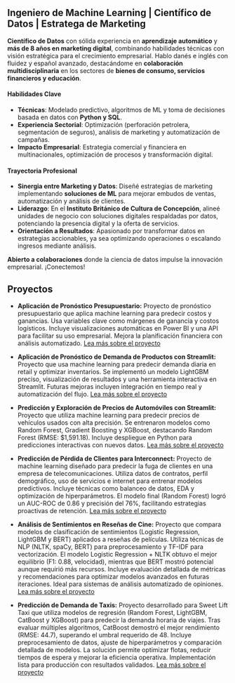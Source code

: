 ## **Ingeniero de Machine Learning | Científico de Datos | Estratega de Marketing**  

**Científico de Datos** con sólida experiencia en **aprendizaje automático** y **más de 8 años en marketing digital**, combinando habilidades técnicas con visión estratégica para el crecimiento empresarial. Hablo danés e inglés con fluidez y español avanzado, destacándome en **colaboración multidisciplinaria** en los sectores de **bienes de consumo, servicios financieros y educación**.  

#### **Habilidades Clave**  
- **Técnicas**: Modelado predictivo, algoritmos de ML y toma de decisiones basada en datos con **Python y SQL**.  
- **Experiencia Sectorial**: Optimización (perforación petrolera, segmentación de seguros), análisis de marketing y automatización de campañas.  
- **Impacto Empresarial**: Estrategia comercial y financiera en multinacionales, optimización de procesos y transformación digital.  

#### **Trayectoria Profesional**  
- **Sinergia entre Marketing y Datos**: Diseñé estrategias de marketing implementando **soluciones de ML** para mejorar embudos de ventas, automatización y análisis de clientes.  
- **Liderazgo**: En el **Instituto Británico de Cultura de Concepción**, alineé unidades de negocio con soluciones digitales respaldadas por datos, potenciando la presencia digital y la oferta de servicios.  
- **Orientación a Resultados**: Apasionado por transformar datos en estrategias accionables, ya sea optimizando operaciones o escalando ingresos mediante análisis.  

**Abierto a colaboraciones** donde la ciencia de datos impulse la innovación empresarial. ¡Conectemos!  

## Proyectos
*  **Aplicación de Pronóstico Presupuestario:**
Proyecto de pronóstico presupuestario que aplica machine learning para predecir costos y ganancias. Usa variables clave como márgenes de ganancia y costos logísticos. Incluye visualizaciones automáticas en Power BI y una API para facilitar su uso empresarial. Mejora la planificación financiera con análisis automatizado.
[Lea más sobre el proyecto](https://bokols.github.io/Aplicacion-Inteligente-para-el-Pronostico-de-Presupuesto-Empresarial/)

*  **Aplicación de Pronóstico de Demanda de Productos con Streamlit:**
Proyecto que usa machine learning para predecir demanda diaria en retail y optimizar inventarios. Se implementó un modelo LightGBM preciso, visualización de resultados y una herramienta interactiva en Streamlit. Futuras mejoras incluyen integración en tiempo real y automatización del flujo.
[Lea más sobre el proyecto](https://bokols.github.io/Product-Demand-Forecasting-Application/)

*  **Predicción y Exploración de Precios de Automóviles con Streamlit:**
Proyecto que utiliza machine learning para predecir precios de vehículos usados con alta precisión. Se entrenaron modelos como Random Forest, Gradient Boosting y XGBoost, destacando Random Forest (RMSE: $1,591.18). Incluye despliegue en Python para predicciones interactivas con nuevos datos.
[Lea más sobre el proyecto](https://bokols.github.io/Prediccion-de-Precios-de-Vehiculos/)

*  **Predicción de Pérdida de Clientes para Interconnect:**
Proyecto de machine learning diseñado para predecir la fuga de clientes en una empresa de telecomunicaciones. Utiliza datos de contratos, perfil demográfico, uso de servicios e internet para entrenar modelos predictivos. Incluye técnicas como balanceo de datos, EDA y optimización de hiperparámetros. El modelo final (Random Forest) logró un AUC-ROC de 0.86 y precisión del 76%, facilitando estrategias proactivas de retención.
[Lea más sobre el proyecto](https://bokols.github.io/Prediccion_de_la_Perdida_de_Clientes_para_Interconnect/)

*  **Análisis de Sentimientos en Reseñas de Cine:**
Proyecto que compara modelos de clasificación de sentimientos (Logistic Regression, LightGBM y BERT) aplicados a reseñas de películas. Utiliza técnicas de NLP (NLTK, spaCy, BERT) para preprocesamiento y TF-IDF para vectorización. El modelo Logistic Regression + NLTK obtuvo el mejor equilibrio (F1: 0.88, velocidad), mientras que BERT mostró potencial aunque requirió más recursos. Incluye evaluación detallada de métricas y recomendaciones para optimizar modelos avanzados en futuras iteraciones. Ideal para sistemas de análisis automatizado de opiniones.
[Lea más sobre el proyecto](https://bokols.github.io/Analisis_de_Sentimientos_de_Resenas_de_Peliculas_Utilizando_Multiples_Modelos_de_ML/)

*  **Predicción de Demanda de Taxis:**
Proyecto desarrollado para Sweet Lift Taxi que utiliza modelos de regresión (Random Forest, LightGBM, CatBoost y XGBoost) para predecir la demanda horaria de viajes. Tras evaluar múltiples algoritmos, CatBoost demostró el mejor rendimiento (RMSE: 44.7), superando el umbral requerido de 48. Incluye preprocesamiento de datos, ajuste de hiperparámetros y comparación detallada de modelos. La solución permite optimizar flotas, reducir tiempos de espera y mejorar la eficiencia operativa. Implementación lista para producción con resultados validados.
[Lea más sobre el proyecto](https://bokols.github.io/Prediccion_de_Pedidos_de_Taxi_Usando_Modelos_de_Machine_Learning/)







